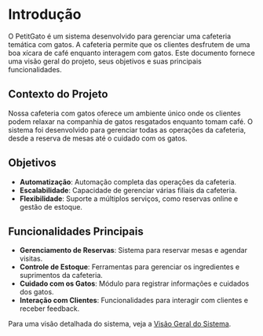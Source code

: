 # Introdução

O PetitGato é um sistema desenvolvido para gerenciar uma cafeteria temática com gatos. A cafeteria permite que os clientes desfrutem de uma boa xícara de café enquanto interagem com gatos. Este documento fornece uma visão geral do projeto, seus objetivos e suas principais funcionalidades.

## Contexto do Projeto

Nossa cafeteria com gatos oferece um ambiente único onde os clientes podem relaxar na companhia de gatos resgatados enquanto tomam café. O sistema foi desenvolvido para gerenciar todas as operações da cafeteria, desde a reserva de mesas até o cuidado com os gatos.

## Objetivos

- **Automatização**: Automação completa das operações da cafeteria.
- **Escalabilidade**: Capacidade de gerenciar várias filiais da cafeteria.
- **Flexibilidade**: Suporte a múltiplos serviços, como reservas online e gestão de estoque.

## Funcionalidades Principais

- **Gerenciamento de Reservas**: Sistema para reservar mesas e agendar visitas.
- **Controle de Estoque**: Ferramentas para gerenciar os ingredientes e suprimentos da cafeteria.
- **Cuidado com os Gatos**: Módulo para registrar informações e cuidados dos gatos.
- **Interação com Clientes**: Funcionalidades para interagir com clientes e receber feedback.

Para uma visão detalhada do sistema, veja a [Visão Geral do Sistema](overview.md).

